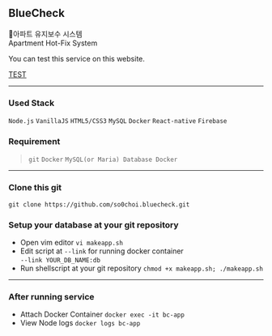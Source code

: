 ## BlueCheck
🔨아파트 유지보수 시스템  
Apartment Hot-Fix System

You can test this service on this website.

[TEST](http://13.125.159.57:3000/)
<hr>

### Used Stack
`Node.js` `VanillaJS` `HTML5/CSS3` `MySQL` `Docker` `React-native` `Firebase`

### Requirement
> `git` `Docker` `MySQL(or Maria) Database Docker`
<hr>

### Clone this git
```git clone https://github.com/so0choi.bluecheck.git```

### Setup your database at your git repository
- Open vim editor 
```vi makeapp.sh```  
- Edit script at `--link` for running docker container  
```--link YOUR_DB_NAME:db```
- Run shellscript at your git repository
```chmod +x makeapp.sh; ./makeapp.sh```
<hr>

### After running service
- Attach Docker Container
```docker exec -it bc-app```
- View Node logs
```docker logs bc-app```
